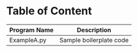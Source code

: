 # Table of Content

| Program Name | Description             |
| ------------ | ----------------------- |
| ExampleA.py  | Sample boilerplate code |
